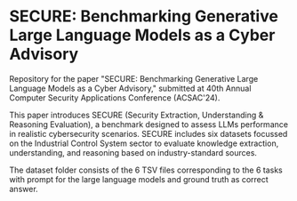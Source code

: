 # SECURE: Benchmarking Generative Large Language Models as a Cyber Advisory
Repository for the paper "SECURE: Benchmarking Generative Large Language Models as a Cyber Advisory," submitted at 40th Annual Computer Security Applications Conference (ACSAC'24).

This paper introduces SECURE (Security Extraction, Understanding & Reasoning Evaluation), a benchmark designed to assess LLMs performance in realistic cybersecurity scenarios. SECURE includes six datasets focussed on the Industrial Control System sector to evaluate knowledge extraction, understanding, and reasoning based on industry-standard sources.

The dataset folder consists of the 6 TSV files corresponding to the 6 tasks with prompt for the large language models and ground truth as correct answer. 